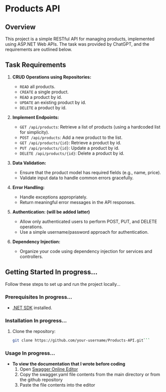 # Products API

## Overview

This project is a simple RESTful API for managing products, implemented using ASP.NET Web APIs. The task was provided by ChatGPT, and the requirements are outlined below.

## Task Requirements

1. **CRUD Operations using Repositories:**

   - `READ` all products.
   - `CREATE` a single product.
   - `READ` a product by id.
   - `UPDATE` an existing product by id.
   - `DELETE` a product by id.

2. **Implement Endpoints:**

   - `GET /api/products`: Retrieve a list of products (using a hardcoded list for simplicity).
   - `POST /api/products`: Add a new product to the list.
   - `GET /api/products/{id}`: Retrieve a product by id.
   - `PUT /api/products/{id}`: Update a product by id.
   - `DELETE /api/products/{id}`: Delete a product by id.

3. **Data Validation:**

   - Ensure that the product model has required fields (e.g., name, price).
   - Validate input data to handle common errors gracefully.

4. **Error Handling:**

   - Handle exceptions appropriately.
   - Return meaningful error messages in the API responses.

5. **Authentication: (will be added latter)**

   - Allow only authenticated users to perform POST, PUT, and DELETE operations.
   - Use a simple username/password approach for authentication.

6. **Dependency Injection:**
   - Organize your code using dependency injection for services and controllers.

## Getting Started In progress...

Follow these steps to set up and run the project locally...

### Prerequisites In progress...

- [.NET SDK](https://dotnet.microsoft.com/download) installed.

### Installation In progress...

1. Clone the repository:
   ````bash
   git clone https://github.com/your-username/Products-API.git```
   ````

### Usage In progress...

- **To view the documentation that I wrote before coding**
  1. Open [Swagger Online Editor](https://editor.swagger.io/)
  2. Copy the swagger.yaml file contents from the main directory or from the github repository
  3. Paste the file contents into the editor
